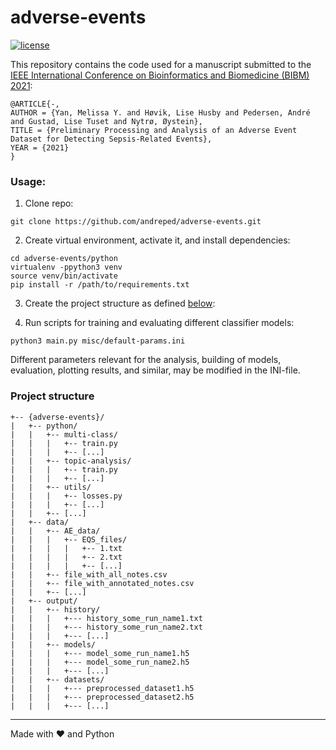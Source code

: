 # adverse-events

[![license](https://img.shields.io/github/license/DAVFoundation/captain-n3m0.svg?style=flat-square)](https://github.com/DAVFoundation/captain-n3m0/blob/master/LICENSE)

This repository contains the code used for a manuscript submitted to the [IEEE International Conference on Bioinformatics and Biomedicine (BIBM) 2021](http://ieeebibm.org/BIBM2021/):
```
@ARTICLE{-,
AUTHOR = {Yan, Melissa Y. and Høvik, Lise Husby and Pedersen, André and Gustad, Lise Tuset and Nytrø, Øystein},
TITLE = {Preliminary Processing and Analysis of an Adverse Event Dataset for Detecting Sepsis-Related Events},
YEAR = {2021}
}
```

### Usage:

1) Clone repo:
```
git clone https://github.com/andreped/adverse-events.git
```

2) Create virtual environment, activate it, and install dependencies:
```
cd adverse-events/python
virtualenv -ppython3 venv
source venv/bin/activate
pip install -r /path/to/requirements.txt
```

3) Create the project structure as defined [below](https://github.com/andreped/adverse-events#project-structure):

4) Run scripts for training and evaluating different classifier models:
```
python3 main.py misc/default-params.ini
```
Different parameters relevant for the analysis, building of models, evaluation, plotting results, and similar, may be modified in the INI-file.

### Project structure

```
+-- {adverse-events}/
|   +-- python/
|   |   +-- multi-class/
|   |   |   +-- train.py
|   |   |   +-- [...]
|   |   +-- topic-analysis/
|   |   |   +-- train.py
|   |   |   +-- [...]
|   |   +-- utils/
|   |   |   +-- losses.py
|   |   |   +-- [...]
|   |   +-- [...]
|   +-- data/
|   |   +-- AE_data/
|   |   |   +-- EQS_files/
|   |   |   |   +-- 1.txt
|   |   |   |   +-- 2.txt
|   |   |   |   +-- [...]
|   |   +-- file_with_all_notes.csv
|   |   +-- file_with_annotated_notes.csv
|   |   +-- [...]
|   +-- output/
|   |   +-- history/
|   |   |   +--- history_some_run_name1.txt
|   |   |   +--- history_some_run_name2.txt
|   |   |   +--- [...]
|   |   +-- models/
|   |   |   +--- model_some_run_name1.h5
|   |   |   +--- model_some_run_name2.h5
|   |   |   +--- [...]
|   |   +-- datasets/
|   |   |   +--- preprocessed_dataset1.h5
|   |   |   +--- preprocessed_dataset2.h5
|   |   |   +--- [...]
```

------
Made with :heart: and Python
